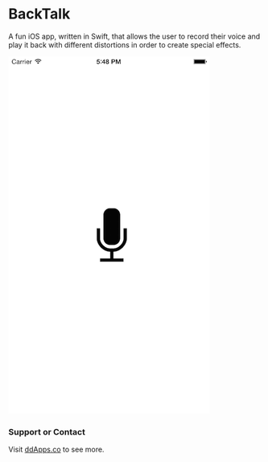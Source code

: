 # BackTalk
A fun iOS app, written in Swift, that allows the user to record their voice and play it back with different distortions in order to create special effects.

![](https://raw.githubusercontent.com/duliodenis/BackTalk/master/art/BackTalk.png)

### Support or Contact
Visit [ddApps.co](http://ddapps.co) to see more.